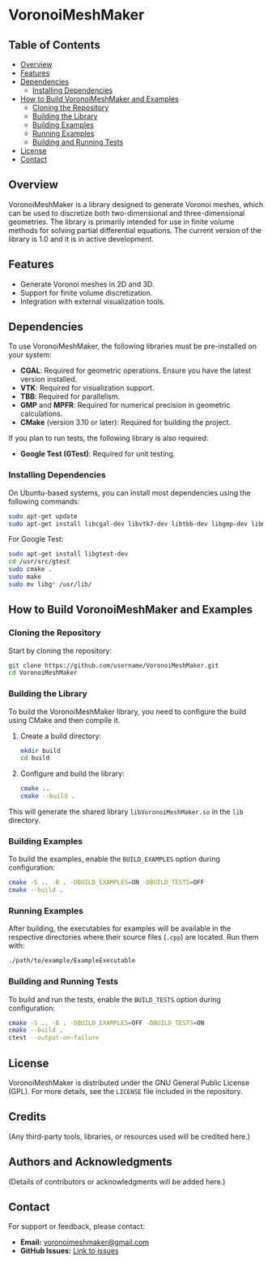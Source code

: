 # VoronoiMeshMaker

## Table of Contents
- [Overview](#overview)
- [Features](#features)
- [Dependencies](#dependencies)
  - [Installing Dependencies](#installing-dependencies)
- [How to Build VoronoiMeshMaker and Examples](#how-to-build-voronoimeshmaker-and-examples)
  - [Cloning the Repository](#cloning-the-repository)
  - [Building the Library](#building-the-library)
  - [Building Examples](#building-examples)
  - [Running Examples](#running-examples)
  - [Building and Running Tests](#building-and-running-tests)
- [License](#license)
- [Contact](#contact)

## Overview
VoronoiMeshMaker is a library designed to generate Voronoi meshes, which can be used to discretize both two-dimensional and three-dimensional geometries. The library is primarily intended for use in finite volume methods for solving partial differential equations. The current version of the library is 1.0 and it is in active development.

## Features
- Generate Voronoi meshes in 2D and 3D.
- Support for finite volume discretization.
- Integration with external visualization tools.

## Dependencies
To use VoronoiMeshMaker, the following libraries must be pre-installed on your system:
- **CGAL**: Required for geometric operations. Ensure you have the latest version installed.
- **VTK**: Required for visualization support.
- **TBB**: Required for parallelism.
- **GMP** and **MPFR**: Required for numerical precision in geometric calculations.
- **CMake** (version 3.10 or later): Required for building the project.

If you plan to run tests, the following library is also required:
- **Google Test (GTest)**: Required for unit testing.

### Installing Dependencies
On Ubuntu-based systems, you can install most dependencies using the following commands:

```bash
sudo apt-get update
sudo apt-get install libcgal-dev libvtk7-dev libtbb-dev libgmp-dev libmpfr-dev cmake
```
For Google Test:

```bash
sudo apt-get install libgtest-dev
cd /usr/src/gtest
sudo cmake .
sudo make
sudo mv libg* /usr/lib/
```

## How to Build VoronoiMeshMaker and Examples

### Cloning the Repository
Start by cloning the repository:

```bash
git clone https://github.com/username/VoronoiMeshMaker.git
cd VoronoiMeshMaker
```

### Building the Library
To build the VoronoiMeshMaker library, you need to configure the build using CMake and then compile it.

1. Create a build directory:

   ```bash
   mkdir build
   cd build
   ```

2. Configure and build the library:

   ```bash
   cmake ..
   cmake --build .
   ```

This will generate the shared library `libVoronoiMeshMaker.so` in the `lib` directory.

### Building Examples
To build the examples, enable the `BUILD_EXAMPLES` option during configuration:

```bash
cmake -S .. -B . -DBUILD_EXAMPLES=ON -DBUILD_TESTS=OFF
cmake --build .
```

### Running Examples
After building, the executables for examples will be available in the respective directories where their source files (`.cpp`) are located. Run them with:

```bash
./path/to/example/ExampleExecutable
```

### Building and Running Tests
To build and run the tests, enable the `BUILD_TESTS` option during configuration:

```bash
cmake -S .. -B . -DBUILD_EXAMPLES=OFF -DBUILD_TESTS=ON
cmake --build .
ctest --output-on-failure
```

## License
VoronoiMeshMaker is distributed under the GNU General Public License (GPL). For more details, see the `LICENSE` file included in the repository.

## Credits

(Any third-party tools, libraries, or resources used will be credited here.)

## Authors and Acknowledgments

(Details of contributors or acknowledgments will be added here.)

## Contact
For support or feedback, please contact:
- **Email:** [voronoimeshmaker@gmail.com](mailto:voronoimeshmaker@gmail.com)
- **GitHub Issues:** [Link to issues](https://github.com/voronoimeshmaker/voronoimeshmaker.git)